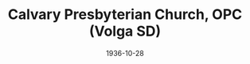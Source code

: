 ---
date: &id001 1936-10-28
end_date: null
location:
  address: 309 Astrachan Avenue
  city: Volga
  state: SD
minister:
- end: 1944-01-01
  name: Charles Shook
  start: 1936-10-28
  type: Pastor
- end: 1947-01-01
  name: Llouis Knowles
  start: 1945-01-01
  type: Pastor
- end: 1951-01-01
  name: Arthur Olson
  start: 1947-01-01
  type: Pastor
- end: 1958-01-01
  name: Bruce Coie
  start: 1951-01-01
  type: Pastor
- end: 1972-01-01
  name: Lionel Brown
  start: 1958-01-01
  type: Pastor
- end: 1980-01-01
  name: Arthur Olson
  start: 1973-01-01
  type: Pastor
- end: 1991-01-01
  name: Donald Ritsman
  start: 1980-01-01
  type: Pastor
- end: 1999-01-01
  name: Joseph Auksela
  start: 1992-01-01
  type: Pastor
- end: 2003-01-01
  name: Christopher Accardy
  start: 2000-01-01
  type: Pastor
- end: null
  name: Steven Richert
  start: 2008-01-01
  type: Pastor
ministers:
- Charles Shook
- Llouis Knowles
- Arthur Olson
- Bruce Coie
- Lionel Brown
- Arthur Olson
- Donald Ritsman
- Joseph Auksela
- Christopher Accardy
- Steven Richert
name: Calvary Presbyterian Church, OPC
names:
- end: null
  name: Calvary Presbyterian Church, OPC
  start: 1936-10-28
origination_date: *id001
raw_data: 'SD Volga

  Calvary Presbyterian Church, OPC  (October 28, 1936- )

  309 Astrachan Avenue

  Pastors: Charles Shook, 1936-44

  Llouis Knowles, 1945-47

  Arthur Olson, 1947-51

  Bruce Coie, 1951-58

  Lionel Brown, 1958-72

  Arthur Olson, 1973-80

  Donald Ritsman, 1980-91

  Joseph Auksela, 1992-99

  Christopher Accardy, 2000-2003

  Steven Richert, 2008-

  '
received_from: null
states:
- SD
status:
  active: true
  end_date: null
  reason: null
  received_from: null
  withdrawal_to: null
title: Calvary Presbyterian Church, OPC (Volga SD)
year_established:
- 1936

---